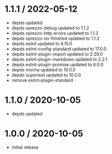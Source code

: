 1.1.1 / 2022-05-12
==================

  * depds updated
  * depds xprezzo-debug updated to 1.1.2
  * depds xprezzo-http-errors updated to 1.1.2
  * depds xprezzo-on-finished updated to 1.1.2 
  * depds eslint updated to 8.15.0
  * depds eslint-config-standard updated to 17.0.0
  * depds eslint-plugin-import updated to 2.26.0
  * depds eslint-plugin-markdown updated to 2.2.1
  * depds eslint-plugin-promise updated to 6.0.0
  * depds mocha updated to 10.0.0
  * depds supertest updated to 10.0.0
  * remove eslint-plugin-standard

1.1.0 / 2020-10-05
==================

  * depds updated

1.0.0 / 2020-10-05
==================

  * Initial release
